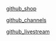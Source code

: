 
[github_shop](https://github.com/7900ms/github_shop)

[github_channels](https://github.com/7900ms/github_channels/blob/master/seen.txt)

[github_livestream](https://github.com/7900ms/github_livestream)

